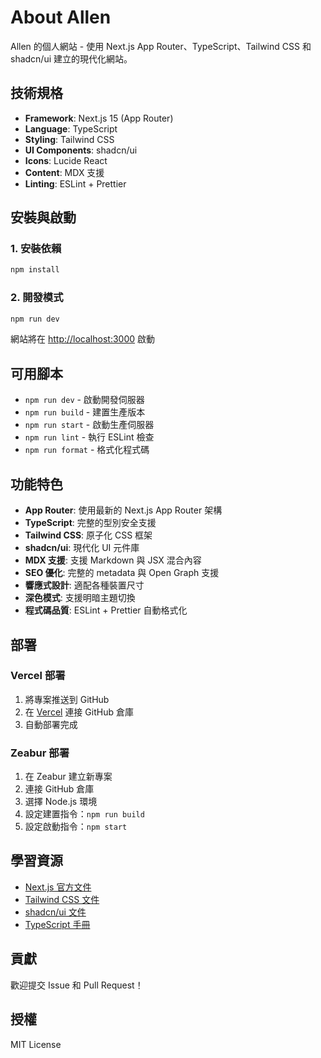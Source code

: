 ﻿# About Allen

Allen 的個人網站 - 使用 Next.js App Router、TypeScript、Tailwind CSS 和 shadcn/ui 建立的現代化網站。

##  技術規格

- **Framework**: Next.js 15 (App Router)
- **Language**: TypeScript
- **Styling**: Tailwind CSS
- **UI Components**: shadcn/ui
- **Icons**: Lucide React
- **Content**: MDX 支援
- **Linting**: ESLint + Prettier

##  安裝與啟動

### 1. 安裝依賴

```bash
npm install
```

### 2. 開發模式

```bash
npm run dev
```

網站將在 [http://localhost:3000](http://localhost:3000) 啟動

##  可用腳本

- `npm run dev` - 啟動開發伺服器
- `npm run build` - 建置生產版本
- `npm run start` - 啟動生產伺服器
- `npm run lint` - 執行 ESLint 檢查
- `npm run format` - 格式化程式碼

##  功能特色

-  **App Router**: 使用最新的 Next.js App Router 架構
-  **TypeScript**: 完整的型別安全支援
-  **Tailwind CSS**: 原子化 CSS 框架
-  **shadcn/ui**: 現代化 UI 元件庫
-  **MDX 支援**: 支援 Markdown 與 JSX 混合內容
-  **SEO 優化**: 完整的 metadata 與 Open Graph 支援
-  **響應式設計**: 適配各種裝置尺寸
-  **深色模式**: 支援明暗主題切換
-  **程式碼品質**: ESLint + Prettier 自動格式化

##  部署

### Vercel 部署

1. 將專案推送到 GitHub
2. 在 [Vercel](https://vercel.com) 連接 GitHub 倉庫
3. 自動部署完成

### Zeabur 部署

1. 在 Zeabur 建立新專案
2. 連接 GitHub 倉庫
3. 選擇 Node.js 環境
4. 設定建置指令：`npm run build`
5. 設定啟動指令：`npm start`

##  學習資源

- [Next.js 官方文件](https://nextjs.org/docs)
- [Tailwind CSS 文件](https://tailwindcss.com/docs)
- [shadcn/ui 文件](https://ui.shadcn.com)
- [TypeScript 手冊](https://www.typescriptlang.org/docs)

##  貢獻

歡迎提交 Issue 和 Pull Request！

##  授權

MIT License
